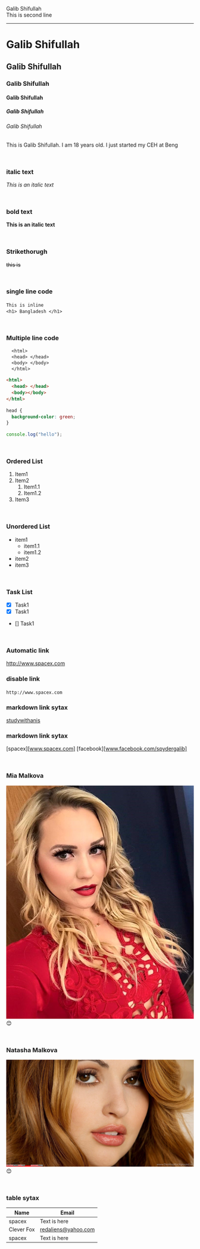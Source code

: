 <!--markdown tutorial-->

Galib Shifullah<br/>
This is second line

---

# Galib Shifullah

## Galib Shifullah

### Galib Shifullah

#### Galib Shifullah

##### Galib Shifullah

###### Galib Shifullah

<p>This is Galib Shifullah. I am 18 years old. I just started my CEH at Beng</p>

<br/>

### italic text

_This is an italic text_

<br/>

### bold text

**This is an italic text**

<br/>

### Strikethorugh

~~this is~~

<br/>

### single line code

`This is inline`  
`<h1> Bangladesh </h1>`

<br/>

### Multiple line code

```
  <html>
  <head> </head>
  <body> </body>
  </html>
```

```html
<html>
  <head> </head>
  <body></body>
</html>
```

```css
head {
  background-color: green;
}
```

```javascript
console.log("hello");
```

<br/>

### Ordered List

1. Item1
2. Item2
   1. Item1.1
   2. Item1.2
3. Item3

<br/>

### Unordered List

- item1
  - item1.1
  - item1.2
- item2
- item3

<br/>

### Task List

- [x] Task1
- [x] Task1
- [] Task1

<br/>

### Automatic link

http://www.spacex.com

### disable link

`http://www.spacex.com`

### markdown link sytax

[studywithanis](http://www.spacex.com)

### markdown link sytax

[spacex][www.spacex.com]
[facebook][www.facebook.com/spydergalib]

<br/>

### Mia Malkova

![](images/miamalkova.jpg)
😊

<br/>

### Natasha Malkova

![](images/natashamalkova.jpg)
😊

<br/>



### table sytax

| Name         | Email                  |
| ------------ | ---------------------- |
| spacex       | Text is here           |
| Clever Fox   | redaliens@yahoo.com    |
| spacex       | Text is here           |

<!-- all link is here -->

[websitelink]: http://www.cleverfoxsixtynine.com
[facebooklink]: https://www.facebook.com/spydergalib

